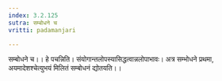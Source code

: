 ```yaml
---
index: 3.2.125
sutra: सम्बोधने च
vritti: padamanjari

---
```

सम्बोधने च।। हे पचन्निति। संयोगान्तलोपस्यासिद्धत्वान्नलोपाभावः। अत्र सम्भोधने प्रथमा, अयमादेशश्चेत्युभयं मिलितं सम्बोधनं द्योतयति।।